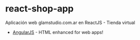 # react-shop-app
Aplicación web glamstudio.com.ar en ReactJS - Tienda virtual

* [AngularJS] - HTML enhanced for web apps!


 [AngularJS]: <http://angularjs.org>